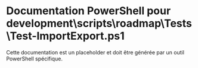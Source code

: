 # Documentation PowerShell pour development\scripts\roadmap\Tests\Test-ImportExport.ps1

Cette documentation est un placeholder et doit être générée par un outil PowerShell spécifique.
